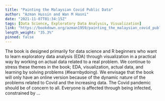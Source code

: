 ```yaml
---
title: "Painting the Malaysian Covid Public Data"
author: "Azman Hussin and Wan M Hasni"
date: "2021-11-07T01:34:15Z"
tags: [Data Science, Exploratory Data Analysis, Visualization]
link: "https://bookdown.org/azman1959/painting_the_malaysian_covid_public_data/"
length_weight: "35.3%"
pinned: false
---
```


The book is designed primarily for data science and R beginners who want to learn exploratory data analysis (EDA) through visualization in a practical way by working on actual data related to a real problem. We continue to stress these themes in the book; EDA, visualization, actual data, and learning by solving problems (#learnbydoing). We envisage that the book will only have an online version because of the dynamic nature of the problems related to Covid and the increasing data. The Covid pandemic should be of concern to all. Everyone is affected through being infected, constrained by ...
